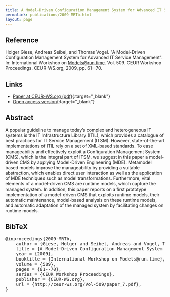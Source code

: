 ```yaml
---
title: A Model-Driven Configuration Management System for Advanced IT Service Management
permalink: publications/2009-MRTb.html
layout: page
---
```


## Reference
Holger Giese, Andreas Seibel, and Thomas Vogel. "A Model-Driven Configuration Management System for Advanced IT Service Management". In: International Workshop on Models@run.time. Vol. 509. CEUR Workshop Proceedings. CEUR-WS.org, 2009, pp. 61--70.

## Links
* [Paper at CEUR-WS.org (pdf)](http://ceur-ws.org/Vol-509/paper_7.pdf){:target="_blank"}
* [Open access version](https://doi.org/10.5281/zenodo.1248902){:target="_blank"}

## Abstract
A popular guideline to manage today’s complex and heterogeneous IT systems is the IT Infrastructure Library (ITIL), which provides a catalogue of best practices for IT Service Management (ITSM). However, state-of-the-art implementations of ITIL rely on a set of XML-based standards. To ease manageability and effectively exploit a Configuration Management System (CMS), which is the integral part of ITSM, we suggest in this paper a model-driven CMS by applying Model-Driven Engineering (MDE). Metamodel based models improve the manageability by providing a suitable abstraction, which enables direct user interaction as well as the application of MDE techniques such as model transformations. Furthermore, vital elements of a model-driven CMS are runtime models, which capture the managed system. In addition, this paper reports on a first prototype implementation of a model-driven CMS that exploits runtime models, their automatic maintenance, model-based analysis on these runtime models, and automatic adaptation of the managed system by facilitating changes on runtime models.

## BibTeX

<div class="bibtex">
<pre>@inproceedings{2009-MRTb,
    author = {Giese, Holger and Seibel, Andreas and Vogel, Thomas},
    title = {A Model-Driven Configuration Management System for Advanced IT Service Management},
    year = {2009},
    booktitle = {International Workshop on Models@run.time},
    volume = {509},
    pages = {61--70},
    series = {CEUR Workshop Proceedings},
    publisher = {CEUR-WS.org},
    url = {http://ceur-ws.org/Vol-509/paper_7.pdf},
}</pre>
</div>
